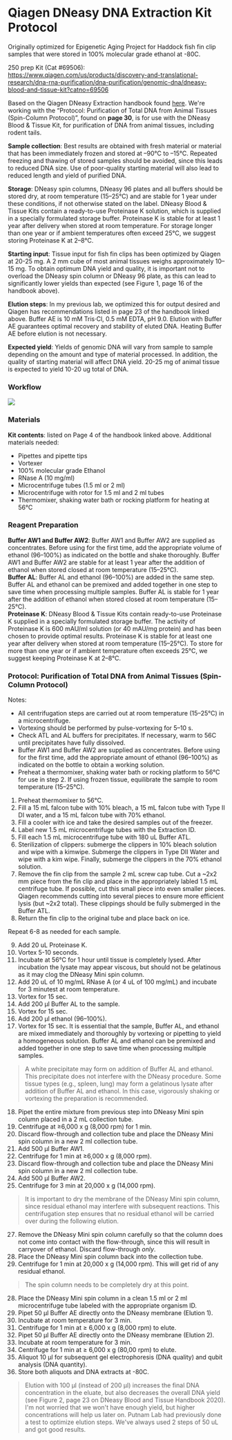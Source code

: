 # Qiagen DNeasy DNA Extraction Kit Protocol

Originally optimized for Epigenetic Aging Project for Haddock fish fin clip samples that were stored in 100% molecular grade ethanol at -80C. 

250 prep Kit (Cat #69506): https://www.qiagen.com/us/products/discovery-and-translational-research/dna-rna-purification/dna-purification/genomic-dna/dneasy-blood-and-tissue-kit?catno=69506 

Based on the Qiagen DNeasy Extraction handbook found [here](https://www.qiagen.com/us/resources/resourcedetail?id=68f29296-5a9f-40fa-8b3d-1c148d0b3030&lang=en). We're working with the  “Protocol: Purification of Total DNA from Animal Tissues (Spin-Column Protocol)”, found on **page 30**, is for use with the DNeasy Blood & Tissue Kit, for purification of DNA from animal tissues, including rodent tails.

**Sample collection**: Best results are obtained with fresh material or material that has been immediately frozen and stored at –90°C to –15°C. Repeated freezing and thawing of stored samples should be avoided, since this leads to reduced DNA size. Use of poor-quality starting material will also lead to reduced length and yield of purified DNA. 

**Storage**: DNeasy spin columns, DNeasy 96 plates and all buffers should be stored dry, at room temperature (15–25°C) and are stable for 1 year under these conditions, if not otherwise stated on the label.  DNeasy Blood & Tissue Kits contain a ready-to-use Proteinase K solution, which is supplied in a specially formulated storage
buffer. Proteinase K is stable for at least 1 year after delivery when stored at room temperature. For storage longer than one year or if ambient temperatures often exceed 25°C, we suggest storing Proteinase K at 2–8°C.

**Starting input**: Tissue input for fish fin clips has been optimized by Qiagen at 20-25 mg. A 2 mm cube of most animal tissues weighs approximately 10–15 mg. To obtain optimum DNA yield and quality, it is important not to overload the DNeasy spin column or DNeasy 96 plate, as this can lead to significantly lower yields than expected (see Figure 1, page 16 of the handbook above).

**Elution steps**: In my previous lab, we optimized this for output desired and Qiagen has recommendations listed in page 23 of the handbook linked above. Buffer AE is 10 mM Tris·Cl, 0.5 mM EDTA, pH 9.0. Elution with Buffer AE guarantees optimal recovery and stability of eluted DNA. Heating Buffer AE before elution is not necessary. 

**Expected yield**: Yields of genomic DNA will vary from sample to sample depending on the amount and type of material processed. In addition, the quality of starting material will affect DNA yield. 20-25 mg of animal tissue is expected to yield 10-20 ug total of DNA. 

### Workflow 

![](https://github.com/emmastrand/GMGI_Notebook/blob/main/images/Qiagen%20DNeasy%20workflow.png?raw=true)

### Materials 

**Kit contents**: listed on Page 4 of the handbook linked above. 
Additional materials needed:    
- Pipettes and pipette tips  
- Vortexer  
- 100% molecular grade Ethanol  
- RNase A (10 mg/ml)  
- Microcentrifuge tubes (1.5 ml or 2 ml)  
- Microcentrifuge with rotor for 1.5 ml and 2 ml tubes  
- Thermomixer, shaking water bath or rocking platform for heating at 56°C

### Reagent Preparation 

**Buffer AW1 and Buffer AW2**: Buffer AW1 and Buffer AW2 are supplied as concentrates. Before using for the first time, add the appropriate volume of ethanol (96–100%) as indicated on the bottle and shake thoroughly. Buffer AW1 and Buffer AW2 are stable for at least 1 year after the addition of ethanol when stored closed at room temperature (15–25°C).   
**Buffer AL**: Buffer AL and ethanol (96–100%) are added in the same step. Buffer AL and ethanol can be premixed and added together in one step to save time when processing multiple samples. Buffer AL is stable for 1 year after the addition of ethanol when stored closed at room temperature (15–25°C).   
**Proteinase K**: DNeasy Blood & Tissue Kits contain ready-to-use Proteinase K supplied in a specially formulated storage buffer. The activity of Proteinase K is 600 mAU/ml solution (or 40 mAU/mg protein) and has been chosen to provide optimal results. Proteinase K is stable for at least one year after delivery when stored at room temperature (15–25°C). To store for more than one year or if ambient temperature often exceeds 25°C, we suggest keeping Proteinase K at 2–8°C. 

### Protocol: Purification of Total DNA from Animal Tissues (Spin-Column Protocol)

Notes:  
- All centrifugation steps are carried out at room temperature (15–25°C) in a microcentrifuge.  
- Vortexing should be performed by pulse-vortexing for 5–10 s.  
- Check ATL and AL buffers for precipitates. If necessary, warm to 56C until precipitates have fully dissolved.  
- Buffer AW1 and Buffer AW2 are supplied as concentrates. Before using for the first time, add the appropriate amount of ethanol (96–100%) as indicated on the bottle to obtain a working solution.  
- Preheat a thermomixer, shaking water bath or rocking platform to 56°C for use in step 2. If using frozen tissue, equilibrate the sample to room temperature (15–25°C).


1. Preheat thermomixer to 56°C.  
2. Fill a 15 mL falcon tube with 10% bleach, a 15 mL falcon tube with Type II DI water, and a 15 mL falcon tube with 70% ethanol.   
3. Fill a cooler with ice and take the desired samples out of the freezer.    
4. Label new 1.5 mL microcentrifuge tubes with the Extraction ID.      
5. Fill each 1.5 mL microcentrifuge tube with 180 uL Buffer ATL.    
6. Sterilization of clippers: submerge the clippers in 10% bleach solution and wipe with a kimwipe. Submerge the clippers in Type DII Water and wipe with a kim wipe. Finally, submerge the clippers in the 70% ethanol solution.   
7. Remove the fin clip from the sample 2 mL screw cap tube. Cut a ~2x2 mm piece from the fin clip and place in the appropriately labled 1.5 mL centrifuge tube. If possible, cut this small piece into even smaller pieces. Qiagen recommends cutting into several pieces to ensure more efficient lysis (but ~2x2 total). These clippings should be fully submerged in the Buffer ATL.  
8. Return the fin clip to the original tube and place back on ice.  

Repeat 6-8 as needed for each sample.  

9. Add 20 uL Proteinase K.  
10. Vortex 5-10 seconds.  
11. Incubate at 56°C for 1 hour until tissue is completely lysed. After incubation the lysate may appear viscous, but should not be gelatinous as it may clog the DNeasy Mini spin column.    
12. Add 20 uL of 10 mg/mL RNase A (or 4 uL of 100 mg/mL) and incubate for 3 minutest at room temperature.    
13. Vortex for 15 sec.   
14. Add 200 μl Buffer AL to the sample.  
15. Vortex for 15 sec.  
16. Add 200 μl ethanol (96–100%).  
17. Vortex for 15 sec. It is essential that the sample, Buffer AL, and ethanol are mixed immediately and thoroughly by vortexing or pipetting to yield a homogeneous solution. Buffer AL and ethanol can be premixed and added together in one step to save time when processing multiple samples.      

> A white precipitate may form on addition of Buffer AL and ethanol. This precipitate does not interfere with the DNeasy procedure. Some tissue types (e.g., spleen, lung) may form a gelatinous lysate after addition of Buffer AL and ethanol. In this case, vigorously shaking or vortexing the preparation is recommended. 

18. Pipet the entire mixture from previous step into DNeasy Mini spin column placed in a 2 mL collection tube.  
19. Centrifuge at ≥6,000 x g (8,000 rpm) for 1 min.  
20. Discard flow-through and collection tube and place the DNeasy Mini spin column in a new 2 ml collection tube.  
21. Add 500 μl Buffer AW1.  
22. Centrifuge for 1 min at ≥6,000 x g (8,000 rpm).  
23. Discard flow-through and collection tube and place the DNeasy Mini spin column in a new 2 ml collection tube.  
25. Add 500 μl Buffer AW2. 
26. Centrifuge for 3 min at 20,000 x g (14,000 rpm).  

> It is important to dry the membrane of the DNeasy Mini spin column, since residual ethanol may interfere with subsequent reactions. This centrifugation step ensures that no residual ethanol will be carried over during the following elution.

27. Remove the DNeasy Mini spin column carefully so that the column does not come into contact with the flow-through, since this will result in carryover of ethanol. Discard flow-through *only*.    
28. Place the DNeasy Mini spin column back into the collection tube.  
29. Centrifuge for 1 min at 20,000 x g (14,000 rpm). This will get rid of any residual ethanol. 

> The spin column needs to be completely dry at this point.  

28. Place the DNeasy Mini spin column in a clean 1.5 ml or 2 ml microcentrifuge tube labeled with the appropriate organism ID.  
29. Pipet 50 μl Buffer AE directly onto the DNeasy membrane (Elution 1).  
30. Incubate at room temperature for 3 min.  
31. Centrifuge for 1 min at ≥ 6,000 x g (8,000 rpm) to elute.  
32. Pipet 50 μl Buffer AE directly onto the DNeasy membrane (Elution 2).  
33. Incubate at room temperature for 3 min.  
34. Centrifuge for 1 min at ≥ 6,000 x g (80,00 rpm) to elute. 
35. Aliquot 10 μl for subsequent gel electrophoresis (DNA quality) and qubit analysis (DNA quantity). 
36. Store both aliquots and DNA extracts at -80C. 

> Elution with 100 μl (instead of 200 μl) increases the final DNA concentration in the eluate, but also decreases the overall DNA yield (see Figure 2, page 23 on DNeasy Blood and Tissue Handbook 2020). I'm not worried that we won't have enough yield, but higher concentrations will help us later on. Putnam Lab had previously done a test to optimize elution steps. We've always used 2 steps of 50 uL and got good results.  